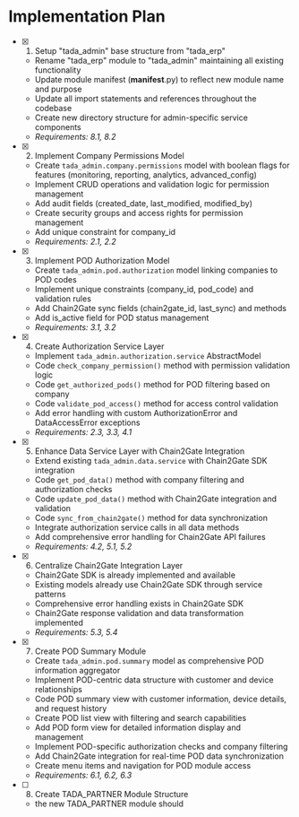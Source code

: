 # Implementation Plan

- [x] 1. Setup "tada_admin" base structure from "tada_erp"
  - Rename "tada_erp" module to "tada_admin" maintaining all existing functionality
  - Update module manifest (__manifest__.py) to reflect new module name and purpose
  - Update all import statements and references throughout the codebase
  - Create new directory structure for admin-specific service components
  - _Requirements: 8.1, 8.2_

- [x] 2. Implement Company Permissions Model
  - Create `tada_admin.company.permissions` model with boolean flags for features (monitoring, reporting, analytics, advanced_config)
  - Implement CRUD operations and validation logic for permission management
  - Add audit fields (created_date, last_modified, modified_by)
  - Create security groups and access rights for permission management
  - Add unique constraint for company_id
  - _Requirements: 2.1, 2.2_

- [x] 3. Implement POD Authorization Model
  - Create `tada_admin.pod.authorization` model linking companies to POD codes
  - Implement unique constraints (company_id, pod_code) and validation rules
  - Add Chain2Gate sync fields (chain2gate_id, last_sync) and methods
  - Add is_active field for POD status management
  - _Requirements: 3.1, 3.2_

- [x] 4. Create Authorization Service Layer
  - Implement `tada_admin.authorization.service` AbstractModel
  - Code `check_company_permission()` method with permission validation logic
  - Code `get_authorized_pods()` method for POD filtering based on company
  - Code `validate_pod_access()` method for access control validation
  - Add error handling with custom AuthorizationError and DataAccessError exceptions
  - _Requirements: 2.3, 3.3, 4.1_

- [x] 5. Enhance Data Service Layer with Chain2Gate Integration
  - Extend existing `tada_admin.data.service` with Chain2Gate SDK integration
  - Code `get_pod_data()` method with company filtering and authorization checks
  - Code `update_pod_data()` method with Chain2Gate integration and validation
  - Code `sync_from_chain2gate()` method for data synchronization
  - Integrate authorization service calls in all data methods
  - Add comprehensive error handling for Chain2Gate API failures
  - _Requirements: 4.2, 5.1, 5.2_

- [x] 6. Centralize Chain2Gate Integration Layer
  - Chain2Gate SDK is already implemented and available
  - Existing models already use Chain2Gate SDK through service patterns
  - Comprehensive error handling exists in Chain2Gate SDK
  - Chain2Gate response validation and data transformation implemented
  - _Requirements: 5.3, 5.4_

- [x] 7. Create POD Summary Module
  - Create `tada_admin.pod.summary` model as comprehensive POD information aggregator
  - Implement POD-centric data structure with customer and device relationships
  - Code POD summary view with customer information, device details, and request history
  - Create POD list view with filtering and search capabilities
  - Add POD form view for detailed information display and management
  - Implement POD-specific authorization checks and company filtering
  - Add Chain2Gate integration for real-time POD data synchronization
  - Create menu items and navigation for POD module access
  - _Requirements: 6.1, 6.2, 6.3_

- [ ] 8. Create TADA_PARTNER Module Structure
  - the new TADA_PARTNER module should 

